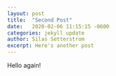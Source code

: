 ```yaml
---
layout: post
title:  "Second Post"
date:   2020-02-06 11:15:15 -0600
categories: jekyll update
author: Silas Setterstrom
excerpt: Here's another post
---
```

Hello again!
